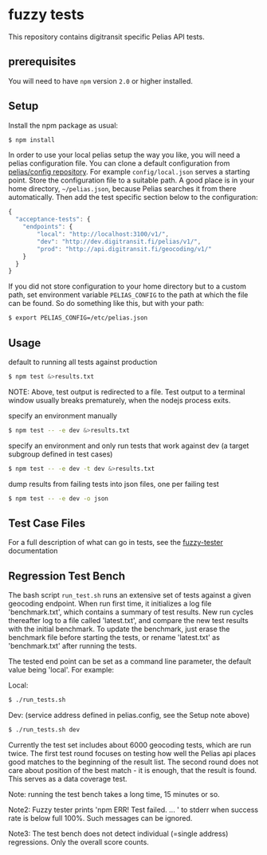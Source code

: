 # fuzzy tests

This repository contains digitransit specific Pelias API tests.

## prerequisites

You will need to have `npm` version `2.0` or higher installed.

## Setup

Install the npm package as usual:

```bash
$ npm install
```

In order to use your local pelias setup the way you like, you will need a pelias configuration file.
You can clone a default configuration from [pelias/config repository](https://github.com/pelias/config).
For example `config/local.json` serves a starting point. Store the configuration file to a suitable path.
A good place is in your home directory, `~/pelias.json`, because Pelias searches it from there automatically.
Then add the test specific section below to the configuration:

```javascript
{
  "acceptance-tests": {
    "endpoints": {
        "local": "http://localhost:3100/v1/",
        "dev": "http://dev.digitransit.fi/pelias/v1/",
        "prod": "http://api.digitransit.fi/geocoding/v1/"
    }
  }
}
```
If you did not store configuration to your home directory but to a custom path, set environment
variable `PELIAS_CONFIG` to the path at which the file can be found. So do something like this, but
with your path:

```bash
$ export PELIAS_CONFIG=/etc/pelias.json
```

## Usage

default to running all tests against production

```bash
$ npm test &>results.txt
```

NOTE: Above, test output is redirected to a file. Test output to a terminal window
usually breaks prematurely, when the nodejs process exits.

specify an environment manually
```bash
$ npm test -- -e dev &>results.txt
```

specify an environment and only run tests that work against dev (a target subgroup defined in test cases)

```bash
$ npm test -- -e dev -t dev &>results.txt
```

dump results from failing tests into json files, one per failing test

```bash
$ npm test -- -e dev -o json
```


## Test Case Files

For a full description of what can go in tests, see the
[fuzzy-tester](https://github.com/HSLdevcom/fuzzy-tester) documentation


## Regression Test Bench

The bash script `run_test.sh` runs an extensive set of tests against a given geocoding endpoint.
When run first time, it initializes a log file 'benchmark.txt', which contains a summary of test results.
New run cycles thereafter log to a file called 'latest.txt', and compare the new test results with
the initial benchmark. To update the benchmark, just erase the benchmark file before starting the tests,
or rename 'latest.txt' as 'benchmark.txt' after running the tests.

The tested end point can be set as a command line parameter, the default value being 'local'. For example:

Local:
```bash
$ ./run_tests.sh
```

Dev: (service address defined in pelias.config, see the Setup note above)

```bash
$ ./run_tests.sh dev
```

Currently the test set includes about 6000 geocoding tests, which are run twice. The first test round
focuses on testing how well the Pelias api places good matches to the beginning of the result list.
The second round does not care about position of the best match - it is enough, that the result is found.
This serves as a data coverage test.

Note: running the test bench takes a long time, 15 minutes or so.

Note2: Fuzzy tester prints 'npm ERR! Test failed. ... ' to stderr when success rate is below full 100%.
Such messages can be ignored.

Note3: The test bench does not detect individual (=single address) regressions. Only the overall
score counts.

